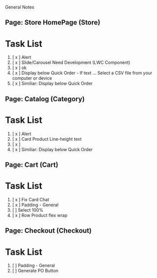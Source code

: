 General Notes 

## Page: Store HomePage (Store)

# Task List
1. [ x ] Alert 
2. [ x ] Slide/Carousel Need Development (LWC Component)
3. [ x ] ok 
4. [ x ] Display below Quick Order - If text ... Select a CSV file from your computer or device 
5. [ x ] Similiar: Display below Quick Order 


## Page: Catalog (Category)

# Task List
1. [ x ] Alert 
2. [ x ] Card Product Line-height text
3. [ x ]
5. [ x ] Similiar: Display below Quick Order 


## Page: Cart (Cart)

# Task List
1. [ x ] Fix Card Chat 
2. [ x ] Padding - General
3. [   ] Select 100%
4. [ x ] Row Product flex wrap 


## Page: Checkout (Checkout)

# Task List
1. [   ] Padding - General
2. [   ] Generate PO Button
